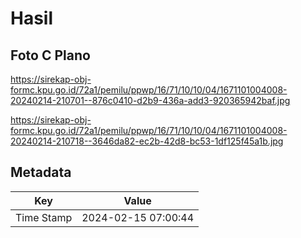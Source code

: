 # Hasil

## Foto C Plano

https://sirekap-obj-formc.kpu.go.id/72a1/pemilu/ppwp/16/71/10/10/04/1671101004008-20240214-210701--876c0410-d2b9-436a-add3-920365942baf.jpg

https://sirekap-obj-formc.kpu.go.id/72a1/pemilu/ppwp/16/71/10/10/04/1671101004008-20240214-210718--3646da82-ec2b-42d8-bc53-1df125f45a1b.jpg


## Metadata

| Key        | Value               |
| ---------- | ------------------- |
| Time Stamp | 2024-02-15 07:00:44 |



